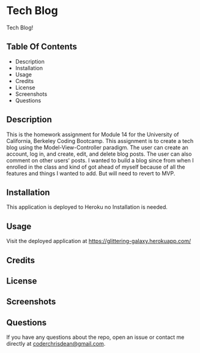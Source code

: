 # Tech Blog
Tech Blog!

## Table Of Contents
* Description
* Installation
* Usage
* Credits
* License
* Screenshots
* Questions

## Description
This is the homework assignment for Module 14 for the University of California, Berkeley Coding Bootcamp.  This assignment is to create a tech blog using the Model-View-Controller paradigm.  The user can create an account, log in, and create, edit, and delete blog posts.  The user can also comment on other users' posts.  I wanted to build a blog since from when I enrolled in the class and kind of got ahead of myself because of all the features and things I wanted to add.  But will need to revert to MVP.

## Installation
This application is deployed to Heroku no Installation is needed.

## Usage
Visit the deployed application at https://glittering-galaxy.herokuapp.com/

## Credits

## License

## Screenshots

## Questions
If you have any questions about the repo, open an issue or contact me directly at coderchrisdean@gmail.com. 



